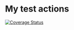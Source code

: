 # My test actions

[![Coverage Status](https://coveralls.io/repos/github/exploitmik/pnpm-vitest-actions-setup/badge.svg?branch=main)](https://coveralls.io/github/exploitmik/pnpm-vitest-actions-setup?branch=main)
